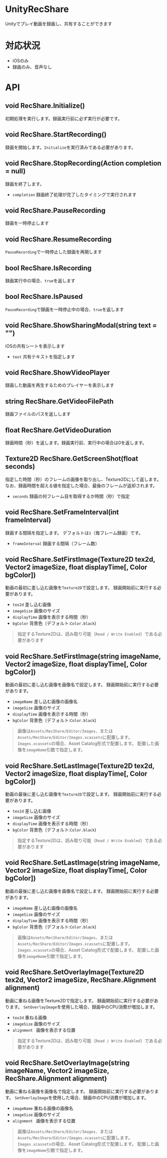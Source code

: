 # UnityRecShare

Unityでプレイ動画を録画し、共有することができます

# 対応状況
* iOSのみ
* 録画のみ、音声なし



# API

## void RecShare.Initialize()

初期処理を実行します。録画実行前に必ず実行が必要です。



## void RecShare.StartRecording()

録画を開始します。`Initialize`を実行済みである必要があります。

## void RecShare.StopRecording(Action completion = null)

録画を終了します。

* `completion` 録画終了処理が完了したタイミングで実行されます

## void RecShare.PauseRecording

録画を一時停止します

## void RecShare.ResumeRecording

`PauseRecording`で一時停止した録画を再開します

## bool RecShare.IsRecording

録画実行中の場合、`true`を返します

## bool RecShare.IsPaused

`PauseRecording`で録画を一時停止中の場合、`true`を返します

## void RecShare.ShowSharingModal(string text = "")

iOSの共有シートを表示します

* `text` 共有テキストを指定します

## void RecShare.ShowVideoPlayer

録画した動画を再生するためのプレイヤーを表示します

## string RecShare.GetVideoFilePath

録画ファイルのパスを返しします

## float RecShare.GetVideoDuration

録画時間（秒）を返します。録画実行前、実行中の場合は0を返します。

## Texture2D RecShare.GetScreenShot(float seconds)

指定した時間（秒）のフレームの画像を取り出し、Texture2Dにして返します。
なお、録画時間を超える値を指定した場合、最後のフレームが返却されます。

* `seconds` 録画の何フレーム目を取得するか時間（秒）で指定

## void RecShare.SetFrameInterval(int frameInterval)

録画する間隔を指定します。
デフォルトは`1`（毎フレーム録画）です。

* `frameInterval` 録画する間隔（フレーム数）

## void RecShare.SetFirstImage(Texture2D tex2d, Vector2 imageSize, float displayTime[, Color bgColor])

動画の最初に差し込む画像を`Texture2D`で設定します。
録画開始前に実行する必要があります。

* `tex2d` 差し込む画像
* `imageSize` 画像のサイズ
* `displayTime` 画像を表示する時間（秒）
* `bgColor` 背景色（デフォルト:`Color.black`)


> 指定するTexture2Dは、読み取り可能（`Read / Write Enabled`）である必要があります

## void RecShare.SetFirstImage(string imageName, Vector2 imageSize, float displayTime[, Color bgColor])

動画の最初に差し込む画像を画像名で設定します。
録画開始前に実行する必要があります。

* `imageName` 差し込む画像の画像名
* `imageSize` 画像のサイズ
* `displayTime` 画像を表示する時間（秒）
* `bgColor` 背景色（デフォルト:`Color.black`)

> 画像は`Assets/RecShare/Editor/Images`、または`Assets/RecShare/Editor/Images.xcassets`に配置します。
`Images.xcassets`の場合、Asset Catalog形式で配置します。
配置した画像を`imageName`引数で指定します。

## void RecShare.SetLastImage(Texture2D tex2d, Vector2 imageSize, float displayTime[, Color bgColor])

動画の最後に差し込む画像を`Texture2D`で設定します。
録画開始前に実行する必要があります。

* `tex2d` 差し込む画像
* `imageSize` 画像のサイズ
* `displayTime` 画像を表示する時間（秒）
* `bgColor` 背景色（デフォルト:`Color.black`)


> 指定するTexture2Dは、読み取り可能（`Read / Write Enabled`）である必要があります

## void RecShare.SetLastImage(string imageName, Vector2 imageSize, float displayTime[, Color bgColor])

動画の最後に差し込む画像を画像名で設定します。
録画開始前に実行する必要があります。

* `imageName` 差し込む画像の画像名
* `imageSize` 画像のサイズ
* `displayTime` 画像を表示する時間（秒）
* `bgColor` 背景色（デフォルト:`Color.black`)

> 画像は`Assets/RecShare/Editor/Images`、または`Assets/RecShare/Editor/Images.xcassets`に配置します。
`Images.xcassets`の場合、Asset Catalog形式で配置します。
配置した画像を`imageName`引数で指定します。

## void RecShare.SetOverlayImage(Texture2D tex2d, Vector2 imageSize, RecShare.Alignment alignment)

動画に重ねる画像をTexture2Dで指定します。
録画開始前に実行する必要があります。
`SetOverlayImage`を使用した場合、録画中のCPU消費が増加します。

* `tex2d` 重ねる画像
* `imageSize` 画像のサイズ
* `alignment ` 画像を表示する位置

> 指定するTexture2Dは、読み取り可能（`Read / Write Enabled`）である必要があります

## void RecShare.SetOverlayImage(string imageName, Vector2 imageSize, RecShare.Alignment alignment)

動画に重ねる画像を画像名で指定します。
録画開始前に実行する必要があります。
`SetOverlayImage`を使用した場合、録画中のCPU消費が増加します。

* `imageName` 重ねる画像の画像名
* `imageSize` 画像のサイズ
* `alignment ` 画像を表示する位置

> 画像は`Assets/RecShare/Editor/Images`、または`Assets/RecShare/Editor/Images.xcassets`に配置します。
`Images.xcassets`の場合、Asset Catalog形式で配置します。
配置した画像を`imageName`引数で指定します。
